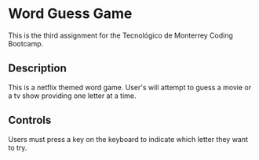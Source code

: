 # Word Guess Game

This is the third assignment for the Tecnológico de Monterrey Coding Bootcamp.

## Description
This is a netflix themed word game. User's will attempt to guess a movie or a tv show providing one letter at a time.

## Controls
Users must press a key on the keyboard to indicate which letter they want to try.

